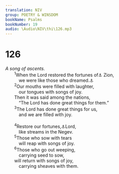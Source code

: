 ```yaml
---
translation: NIV
group: POETRY & WINSDOM
bookName: Psalms 
bookNumber: 19
audio: \Audio\NIV\thi\126.mp3
---
```


<div class="title"><h1>126</h1><i>A song of ascents.</i></div>
<span class="verse thi_126_1">  <sup>1</sup>When the Lord restored the fortunes of<a data-toggle="tooltip" data-placement="bottom" title="Or Lordbrought back the captives to">⚓</a> Zion, <br/>   we were like those who dreamed.<a data-toggle="tooltip" data-placement="bottom" title="Or those restored to health">⚓</a><br/></span>
<span class="verse thi_126_2">  <sup>2</sup>Our mouths were filled with laughter, <br/>   our tongues with songs of joy. <br/>  Then it was said among the nations, <br/>   “The Lord has done great things for them.” <br/></span>
<span class="verse thi_126_3">  <sup>3</sup>The Lord has done great things for us, <br/>   and we are filled with joy. <br/><br/></span>
<span class="verse thi_126_4">  <sup>4</sup>Restore our fortunes,<a data-toggle="tooltip" data-placement="bottom" title="Or Bring back our captives">⚓</a>Lord, <br/>   like streams in the Negev. <br/></span>
<span class="verse thi_126_5">  <sup>5</sup>Those who sow with tears <br/>   will reap with songs of joy. <br/></span>
<span class="verse thi_126_6">  <sup>6</sup>Those who go out weeping, <br/>   carrying seed to sow, <br/>  will return with songs of joy, <br/>   carrying sheaves with them. <br/></span>
